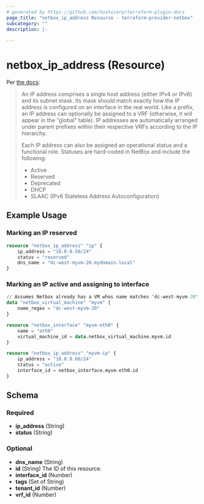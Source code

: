 ```yaml
---
# generated by https://github.com/hashicorp/terraform-plugin-docs
page_title: "netbox_ip_address Resource - terraform-provider-netbox"
subcategory: ""
description: |-
  
---
```


# netbox_ip_address (Resource)

Per [the docs](https://netbox.readthedocs.io/en/stable/models/ipam/ipaddress/):

> An IP address comprises a single host address (either IPv4 or IPv6) and its subnet mask. Its mask should match exactly how the IP address is configured on an interface in the real world.
> Like a prefix, an IP address can optionally be assigned to a VRF (otherwise, it will appear in the "global" table). IP addresses are automatically arranged under parent prefixes within their respective VRFs according to the IP hierarchy.
>
> Each IP address can also be assigned an operational status and a functional role. Statuses are hard-coded in NetBox and include the following:
>
> - Active
> - Reserved
> - Deprecated
> - DHCP
> - SLAAC (IPv6 Stateless Address Autoconfiguration)

## Example Usage

### Marking an IP reserved
```terraform
resource "netbox_ip_address" "ip" {
    ip_address = "10.0.0.50/24"
    status = "reserved"
    dns_name = "dc-west-myvm-20.mydomain.local"
}
```

### Marking an IP active and assigning to interface

```terraform
// Assumes Netbox already has a VM whos name matches 'dc-west-myvm-20'
data "netbox_virtual_machine" "myvm" {
    name_regex = "dc-west-myvm-20"
}

resource "netbox_interface" "myvm-eth0" {
    name = "eth0"
    virtual_machine_id = data.netbox_virtual_machine.myvm.id
}

resource "netbox_ip_address" "myvm-ip" {
    ip_address = "10.0.0.60/24"
    status = "active"
    interface_id = netbox_interface.myvm-eth0.id
}
```

<!-- schema generated by tfplugindocs -->
## Schema

### Required

- **ip_address** (String)
- **status** (String)

### Optional

- **dns_name** (String)
- **id** (String) The ID of this resource.
- **interface_id** (Number)
- **tags** (Set of String)
- **tenant_id** (Number)
- **vrf_id** (Number)


